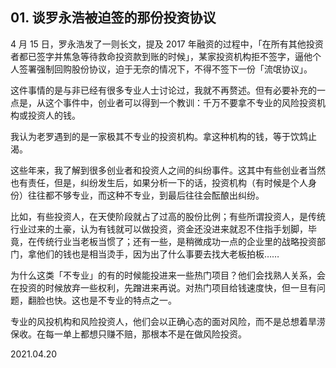 ## 01. 谈罗永浩被迫签的那份投资协议

4 月 15 日，罗永浩发了一则长文，提及 2017 年融资的过程中，「在所有其他投资者都已签字并焦急等待救命投资款到账的时候」，某家投资机构拒不签字，逼他个人签署强制回购股份协议，迫于无奈的情况下，不得不签下一份「流氓协议」。

这件事情的是与非已经有很多专业人士讨论过，我就不再赘述。但有必要补充的一点是，从这个事件中，创业者可以得到一个教训：千万不要拿不专业的风险投资机构或投资人的钱。

我认为老罗遇到的是一家极其不专业的投资机构。拿这种机构的钱，等于饮鸩止渴。

这些年来，我了解到很多创业者和投资人之间的纠纷事件。这其中有些创业者当然也有责任，但是，纠纷发生后，如果分析一下的话，投资机构（有时候是个人身份）往往都不够专业，而这种不专业，到最后往往会酝酿出纠纷。

比如，有些投资人，在天使阶段就占了过高的股份比例；有些所谓投资人，是传统行业过来的土豪，认为有钱就可以做投资，资金还没进来就忍不住指手划脚，毕竟，在传统行业当老板当惯了；还有一些，是稍微成功一点的企业里的战略投资部门，拿他们的钱也是相当烫手，因为出了什么事要去找大老板拍板……

为什么这类「不专业」的有的时候能投进来一些热门项目？他们会找熟人关系，会在投资的时候放弃一些权利，先蹭进来再说。对热门项目给钱速度快，但一旦有问题，翻脸也快。这也是不专业的特点之一。

专业的风投机构和风险投资人，他们会以正确心态的面对风险，而不是总想着旱涝保收。在每一单上都想只赚不赔，那根本不是在做风险投资。

2021.04.20
